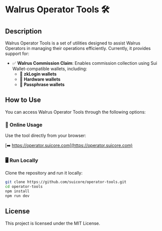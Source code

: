 # Walrus Operator Tools 🛠️

## Description
Walrus Operator Tools is a set of utilities designed to assist Walrus Operators in managing their operations efficiently. Currently, it provides support for:

- ✅ **Walrus Commission Claim**: Enables commission collection using Sui Wallet-compatible wallets, including:
  - 🔹 **zkLogin wallets**
  - 🔹 **Hardware wallets**
  - 🔹 **Passphrase wallets**

## How to Use

You can access Walrus Operator Tools through the following options:

### 🔗 Online Usage
Use the tool directly from your browser:

[➡️ https://operator.suicore.com](https://operator.suicore.com)

### 🖥️ Run Locally
Clone the repository and run it locally:
```bash
git clone https://github.com/suicore/operator-tools.git
cd operator-tools
npm install
npm run dev
```

## License
This project is licensed under the MIT License.